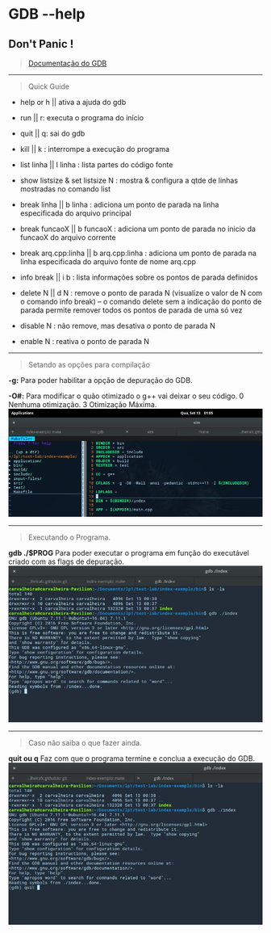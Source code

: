 # GDB --help
## Don't Panic !
> [Documentação do GDB](https://www.gnu.org/software/gdb/)

_______________________
> Quick Guide

* help or h || ativa a ajuda do gdb

* run || r: executa o programa do início

* quit || q: sai do gdb

* kill || k : interrompe a execução do programa

* list linha || l linha : lista partes do código fonte

* show listsize & set listsize N : mostra & configura a qtde de linhas mostradas no comando list

* break linha || b linha : adiciona um ponto de parada na linha especificada do arquivo principal

* break funcaoX || b funcaoX : adiciona um ponto de parada no inicio da funcaoX do arquivo corrente

* break arq.cpp:linha || b arq.cpp:linha : adiciona um ponto de parada na linha especificada do arquivo
fonte de nome arq.cpp

* info break || i b : lista informações sobre os pontos de parada definidos

* delete N || d N : remove o ponto de parada N (visualize o valor de N com o comando info break) – o
comando delete sem a indicação do ponto de parada permite remover todos os pontos de parada de
uma só vez

* disable N : não remove, mas desativa o ponto de parada N

* enable N : reativa o ponto de parada N

______________________________
> Setando as opções para compilação

**-g:** Para poder habilitar a opção de depuração do GDB.

**-O#:** Para modificar o quão otimizado o g++ vai deixar o seu código. 0 Nenhuma otimização. 3 Otimização Máxima. 
![flag](https://raw.githubusercontent.com/carvalheirafc/carvalheirafc.github.io/master/screen-shots/flag.png)

______________________

> Executando o Programa.

**gdb ./$PROG** Para poder executar o programa em função do executável criado com as flags de depuração.
![execution](https://raw.githubusercontent.com/carvalheirafc/carvalheirafc.github.io/master/screen-shots/executing.png)


_____________________

> Caso não saiba o que fazer ainda.

**quit ou q** Faz com que o programa termine e conclua a execução do GDB.
![quit](https://raw.githubusercontent.com/carvalheirafc/carvalheirafc.github.io/master/screen-shots/quit.png)
